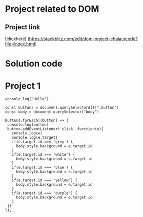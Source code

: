 # Project related to DOM

## Project link
[clickhere] (https://stackblitz.com/edit/dom-project-chaiaurcode?file=index.html)

# Solution code

# Project 1

```
console.log("Hello")

const buttons = document.querySelectorAll(".button")
const body = document.querySelector("body")

buttons.forEach((button) => {
 console.log(button)
 button.addEventListener('click',function(e){
   console.log(e)
   console.log(e.target)
   if(e.target.id === 'grey') {
     body.style.background = e.target.id
   }
   if(e.target.id === 'white') {
     body.style.background = e.target.id
   }
   if(e.target.id === 'blue') {
     body.style.background = e.target.id
   }
   if(e.target.id === 'yellow') {
     body.style.background = e.target.id
   }
   if(e.target.id === 'purple') {
     body.style.background = e.target.id
   }
 })
});

```